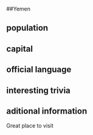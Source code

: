##Yemen
## population


## capital

 
## official language


## interesting trivia
## aditional information
Great place to visit


